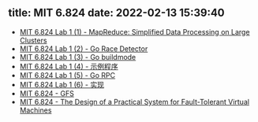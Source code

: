 title: MIT 6.824
date: 2022-02-13 15:39:40
---

* [MIT 6.824 Lab 1 (1) - MapReduce: Simplified Data Processing on Large Clusters](/2022/02/13/mit-6.824-lab1-map-reduce/)
* [MIT 6.824 Lab 1 (2) - Go Race Detector](/2022/03/24/mit-6.824-lab1-go-race-detector/)
* [MIT 6.824 Lab 1 (3) - Go buildmode](/2022/03/26/mit-6.824-lab1-go-buildmode-plugin/)
* [MIT 6.824 Lab 1 (4) - 示例程序](/2022/03/27/mit-6.824-lab1-sequential-mapreduce/)
* [MIT 6.824 Lab 1 (5) - Go RPC](/2022/04/04/mit-6.824-lab1-go-rpc/)
* [MIT 6.824 Lab 1 (6) - 实现](/2022/04/10/mit-6.824-lab1-implementation/)
* [MIT 6.824 - GFS](/2022/04/19/mit-6.824-gfs/)
* [MIT 6.824 - The Design of a Practical System for Fault-Tolerant Virtual Machines](/2022/04/23/mit-6.824-vm-ft/)